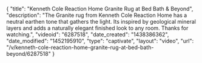 {
    "title": "Kenneth Cole Reaction Home Granite Rug at Bed Bath & Beyond",
    "description": "The Granite rug from Kenneth Cole Reaction Home has a neutral earthen tone that gathers the light. Its inspired by geological mineral layers and adds a naturally elegant finished look to any room. Thanks for watching.",
    "videoid": "6287518",
    "date_created": "1438386362",
    "date_modified": "1452195910",
    "type": "captivate",
    "layout": "video",
    "url": "\/v\/kenneth-cole-reaction-home-granite-rug-at-bed-bath-beyond\/6287518"
}